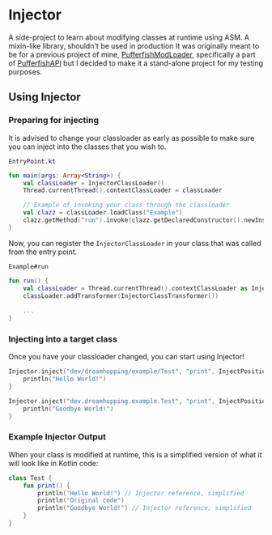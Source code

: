 # Injector
A side-project to learn about modifying classes at runtime using ASM. A mixin-like library, shouldn't be used in production
It was originally meant to be for a previous project of mine, [PufferfishModLoader](https://github.com/PufferfishModLoader), specifically a part of [PufferfishAPI](https://github.com/PufferfishModLoader/PufferfishAPI) but I decided to make it a stand-alone project for my testing purposes.

## Using Injector
### Preparing for injecting
It is advised to change your classloader as early as possible to make sure you can inject into the classes that you wish to. 

``EntryPoint.kt``
```kt
fun main(args: Array<String>) {
    val classLoader = InjectorClassLoader()
    Thread.currentThread().contextClassLoader = classLoader

    // Example of invoking your class through the classloader
    val clazz = classLoader.loadClass("Example")
    clazz.getMethod("run").invoke(clazz.getDeclaredConstructor().newInstance())
}
```

Now, you can register the ``InjectorClassLoader`` in your class that was called from the entry point.

``Example#run``
```kt
fun run() {
    val classLoader = Thread.currentThread().contextClassLoader as InjectorClassLoader
    classLoader.addTransformer(InjectorClassTransformer())
       
    ...
}
```

### Injecting into a target class
Once you have your classloader changed, you can start using Injector!
```kt
Injector.inject("dev/dreamhopping/example/Test", "print", InjectPosition.BEFORE_ALL) {
    println("Hello World!")
}

Injector.inject("dev.dreamhopping.example.Test", "print", InjectPosition.AFTER_ALL) {
    println("Goodbye World!")
}
```

### Example Injector Output
When your class is modified at runtime, this is a simplified version of what it will look like in Kotlin code:
```kt
class Test {
    fun print() {
        println("Hello World!") // Injector reference, simplified
        println("Original code")
        println("Goodbye World!") // Injector reference, simplified
    }
}
```
